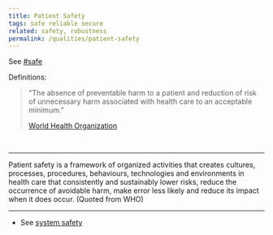 ```yaml
---
title: Patient Safety
tags: safe reliable secure
related: safety, robustness
permalink: /qualities/patient-safety
---
```


See [#safe](/tag-safe)

Definitions:

<div class="arc42-help" markdown="1">

>"The absence of preventable harm to a patient and reduction of risk of unnecessary harm associated with health care to an acceptable minimum."
>
>[World Health Organization](https://www.who.int/publications/i/item/WHO-IER-PSP-2010.2)
</div><br>

<hr class="with-no-margin"/>

Patient safety is a framework of organized activities that creates cultures, processes, procedures, behaviours, technologies and environments in health care that consistently and sustainably lower risks, reduce the occurrence of avoidable harm, make error less likely and reduce its impact when it does occur. (Quoted from WHO)


<hr class="with-no-margin"/>

* See [system safety](https://en.wikipedia.org/wiki/Software_system_safety)
